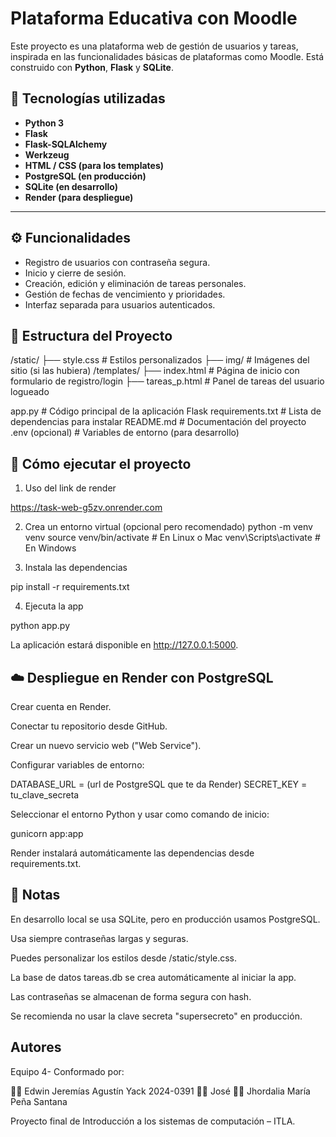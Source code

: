 # Plataforma Educativa con Moodle

Este proyecto es una plataforma web de gestión de usuarios y tareas, inspirada en las funcionalidades básicas de plataformas como Moodle. Está construido con **Python**, **Flask** y **SQLite**.

## 🔧 Tecnologías utilizadas

- **Python 3**
- **Flask**
- **Flask-SQLAlchemy**
- **Werkzeug**
- **HTML / CSS (para los templates)**
- **PostgreSQL (en producción)**
- **SQLite (en desarrollo)**
- **Render (para despliegue)**

---

## ⚙️ Funcionalidades

- Registro de usuarios con contraseña segura.
- Inicio y cierre de sesión.
- Creación, edición y eliminación de tareas personales.
- Gestión de fechas de vencimiento y prioridades.
- Interfaz separada para usuarios autenticados.

## 📁 Estructura del Proyecto
/static/
├── style.css # Estilos personalizados ├── img/ # Imágenes del sitio (si las hubiera) /templates/
├── index.html # Página de inicio con formulario de registro/login ├── tareas_p.html # Panel de tareas del usuario logueado

app.py # Código principal de la aplicación Flask requirements.txt # Lista de dependencias para instalar README.md # Documentación del proyecto .env (opcional) # Variables de entorno (para desarrollo)

## 🚀 Cómo ejecutar el proyecto


1. Uso del link de render
   
 https://task-web-g5zv.onrender.com
 

2. Crea un entorno virtual (opcional pero recomendado)
python -m venv venv
source venv/bin/activate   # En Linux o Mac
venv\Scripts\activate      # En Windows

3. Instala las dependencias

pip install -r requirements.txt

4. Ejecuta la app

python app.py

La aplicación estará disponible en http://127.0.0.1:5000.
      

## ☁️ Despliegue en Render con PostgreSQL  

Crear cuenta en Render.

Conectar tu repositorio desde GitHub.

Crear un nuevo servicio web ("Web Service").

Configurar variables de entorno:

DATABASE_URL = (url de PostgreSQL que te da Render)
SECRET_KEY = tu_clave_secreta

Seleccionar el entorno Python y usar como comando de inicio:

gunicorn app:app

Render instalará automáticamente las dependencias desde requirements.txt.


## 📝 Notas

En desarrollo local se usa SQLite, pero en producción usamos PostgreSQL.

Usa siempre contraseñas largas y seguras.

Puedes personalizar los estilos desde /static/style.css.

La base de datos tareas.db se crea automáticamente al iniciar la app.

Las contraseñas se almacenan de forma segura con hash.

Se recomienda no usar la clave secreta "supersecreto" en producción.

## Autores  

Equipo 4- Conformado por:

👨‍💻 Edwin Jeremías Agustín Yack 2024-0391
👨‍💻 José
👩‍💻 Jhordalia María Peña Santana

Proyecto final de Introducción a los sistemas de computación – ITLA.
